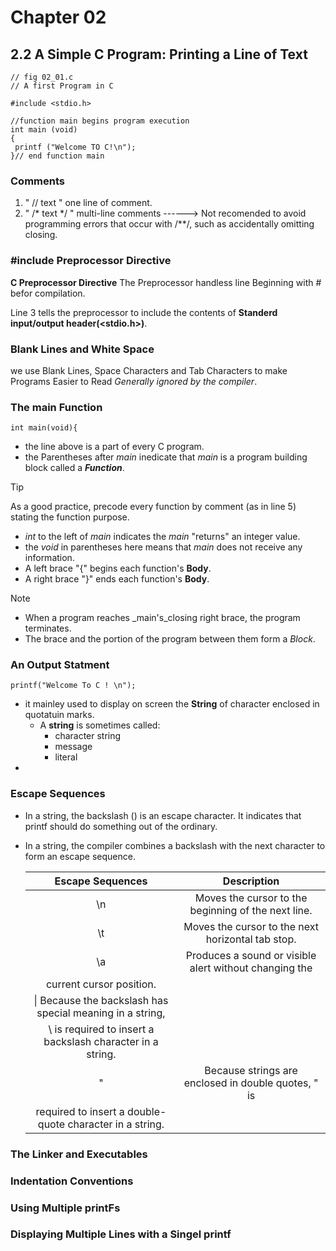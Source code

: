 # Chapter 02 

## 2.2 A Simple C Program: Printing a Line of Text
   ```
// fig 02_01.c
// A first Program in C

#include <stdio.h>

//function main begins program execution
   int main (void)
   {
    printf ("Welcome TO C!\n");
   }// end function main
   ```
### Comments
    
   1. " // text     "  one line of comment.
   1. " /* text  */ "  multi-line comments ------> Not recomended to avoid programming errors that occur with  /**/, such as accidentally omitting closing.

### #include Preprocessor Directive
   **C Preprocessor Directive** The Preprocessor handless line Beginning with # befor compilation.

   Line 3 tells the preprocessor to include the contents of **Standerd input/output header(<stdio.h>)**. 

### Blank Lines and White Space
   we use Blank Lines, Space Characters and Tab Characters to make Programs Easier to Read *Generally ignored by the compiler*.

### The **main** Function
`int main(void){` 
   + the line above is a part of every C program.
   + the Parentheses after _main_ inedicate that _main_ is a program building block called a _**Function**_.
   
   > [!TIP]
   > As a good practice, precode every function by comment (as in line 5) stating the function purpose.
   
   + _int_ to the left of _main_ indicates the _main_ "returns" an integer value.
   + the _void_ in parentheses here means that _main_ does not receive any information.
   + A left brace "{" begins each function's __Body__.
   + A right brace "}" ends each function's __Body__.
   >[!Note]
   > + When a program reaches _main's_closing right brace, the program terminates.
   > + The brace and the portion of the program between them form a _Block_.

### An Output Statment
   `printf("Welcome To C ! \n");`

   + it mainley used to display on screen the **String** of character enclosed in quotatuin marks.
      - A **string** is sometimes called:
         - character string
         - message
         - literal 
   +
### Escape Sequences
   + In a string, the backslash (\) is an escape character. It indicates that printf should do something out of the ordinary. 
   + In a string, the compiler combines a backslash with the next character to form an escape sequence.

   
       |Escape Sequences|Description|
       |:--------------:|:--------------:|
       |\n| Moves the cursor to the beginning of the next line.|
       |\t| Moves the cursor to the next horizontal tab stop. |
       |\a| Produces a sound or visible alert without changing the 
       current cursor position.|
       |\\| Because the backslash has special meaning in a string, 
       \\ is required to insert a backslash character in a string. |
       |\"| Because strings are enclosed in double quotes, \" is 
       required to insert a double-quote character in a string.|


### The Linker and Executables


### Indentation Conventions


### Using Multiple printFs


### Displaying Multiple Lines with a Singel printf
